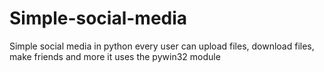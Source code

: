 # Simple-social-media
Simple social media in python every user can upload files, download files, make friends and more
it uses the pywin32 module
